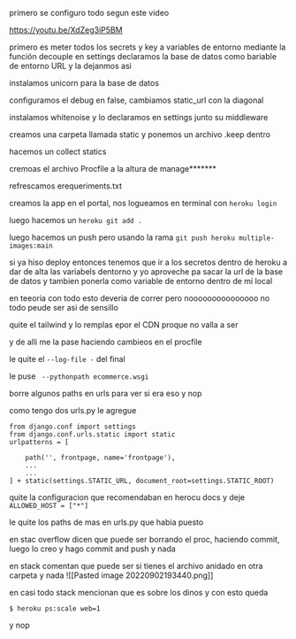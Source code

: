 primero se configuro todo segun este video

https://youtu.be/XdZeg3iP5BM

primero es meter todos los secrets y key a variables de entorno mediante la función decouple
en settings declaramos la base de datos como bariable de entorno URL y la dejanmos asi

instalamos unicorn para la base de datos

configuramos el debug en false, cambiamos static_url con la diagonal

instalamos whitenoise y lo declaramos en settings junto su middleware

creamos una carpeta llamada static y ponemos un archivo .keep dentro

hacemos un collect statics 

cremoas el archivo Procfile a la altura de manage*******

refrescamos erequeriments.txt

creamos la app en el portal, nos logueamos en terminal con ``heroku login`` 

luego hacemos un ``heroku git add .`` 

luego hacemos un push pero usando la rama ``git push heroku multiple-images:main`` 

si ya hiso deploy entonces tenemos que ir a los secretos dentro de heroku a dar de alta las variabels dentorno y yo aproveche pa sacar la url de la base de datos y tambien ponerla como variable de entorno dentro de mi local

en teeoria con todo esto deveria de correr pero nooooooooooooooo no todo peude ser asi de sensillo

quite el tailwind y lo remplas epor el CDN proque no valla a ser 

y de alli me la pase haciendo cambieos en el procfile

le quite el ``--log-file -`` del final

le puse `` --pythonpath ecommerce.wsgi``

borre algunos paths en urls para ver si era eso y nop

como tengo dos urls.py le agregue 
```
from django.conf import settings  
from django.conf.urls.static import static
urlpatterns = [  
      
    path('', frontpage, name='frontpage'),
    ...
    ...
] + static(settings.STATIC_URL, document_root=settings.STATIC_ROOT)
```

quite la configuracion que recomendaban en herocu docs y deje ``ALLOWED_HOST = ["*"]``

le quite los paths de mas en urls.py que habia puesto

en stac overflow dicen que puede ser borrando el proc, haciendo commit, luego lo creo y hago commit and push y nada

en stack comentan que puede ser si tienes el archivo anidado en otra carpeta y nada
![[Pasted image 20220902193440.png]]


en casi todo stack mencionan que es sobre los dinos y con esto queda

```
$ heroku ps:scale web=1
```

y nop



